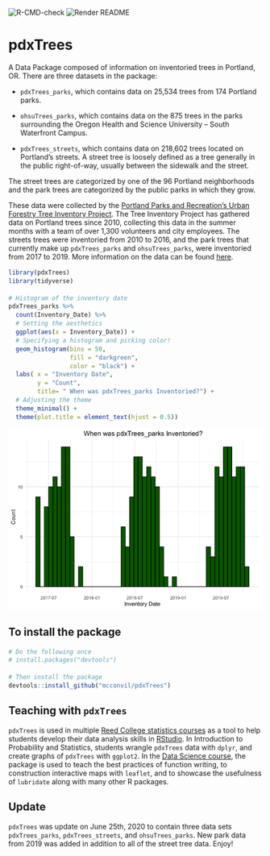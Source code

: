 
![R-CMD-check](https://github.com/mcconvil/pdxTrees/workflows/R-CMD-check/badge.svg)
![Render
README](https://github.com/mcconvil/pdxTrees/workflows/Render%20README/badge.svg)

# pdxTrees

A Data Package composed of information on inventoried trees in Portland,
OR. There are three datasets in the package:

  - `pdxTrees_parks`, which contains data on 25,534 trees from 174
    Portland parks.

  - `ohsuTrees_parks`, which contains data on the 875 trees in the parks
    surrounding the Oregon Health and Science University – South
    Waterfront Campus.

  - `pdxTrees_streets`, which contains data on 218,602 trees located on
    Portland’s streets. A street tree is loosely defined as a tree
    generally in the public right-of-way, usually between the sidewalk
    and the street.

The street trees are categorized by one of the 96 Portland neighborhoods
and the park trees are categorized by the public parks in which they
grow.

These data were collected by the [Portland Parks and Recreation’s Urban
Forestry Tree Inventory
Project](https://www.portlandoregon.gov/parks/53181). The Tree Inventory
Project has gathered data on Portland trees since 2010, collecting this
data in the summer months with a team of over 1,300 volunteers and city
employees. The streets trees were inventoried from 2010 to 2016, and the
park trees that currently make up `pdxTrees_parks` and
`ohsuTrees_parks`, were inventoried from 2017 to 2019. More information
on the data can be found
[here](https://www.portlandoregon.gov/parks/article/501565).

``` r
library(pdxTrees)
library(tidyverse)

# Histogram of the inventory date 
pdxTrees_parks %>%   
  count(Inventory_Date) %>%  
  # Setting the aesthetics
  ggplot(aes(x = Inventory_Date)) +   
  # Specifying a histogram and picking color! 
  geom_histogram(bins = 50,               
                 fill = "darkgreen", 
                 color = "black") + 
  labs( x = "Inventory Date", 
        y = "Count", 
        title= " When was pdxTrees_parks Inventoried?") + 
  # Adjusting the theme 
  theme_minimal() + 
  theme(plot.title = element_text(hjust = 0.5))
```

![](README_files/figure-gfm/unnamed-chunk-2-1.png)<!-- -->

## To install the package

``` r
# Do the following once
# install.packages("devtools")

# Then install the package
devtools::install_github("mcconvil/pdxTrees")
```

## Teaching with `pdxTrees`

`pdxTrees` is used in multiple [Reed College statistics
courses](https://www.reed.edu/math/courses.html) as a tool to help
students develop their data analysis skills in
[RStudio](https://rstudio.com/). In Introduction to Probability and
Statistics, students wrangle `pdxTrees` data with `dplyr`, and create
graphs of `pdxTrees` with `ggplot2`. In the [Data Science
course](https://github.com/Reed-Statistics/math241s20), the package is
used to teach the best practices of function writing, to construction
interactive maps with `leaflet`, and to showcase the usefulness of
`lubridate` along with many other R packages.

## Update

`pdxTrees` was update on June 25th, 2020 to contain three data sets
`pdxTrees_parks`, `pdxTrees_streets`, and `ohsuTrees_parks`. New park
data from 2019 was added in addition to all of the street tree data.
Enjoy\!

